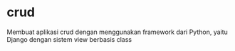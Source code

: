 # crud

Membuat aplikasi crud dengan menggunakan framework dari Python, yaitu Django dengan sistem view berbasis class
